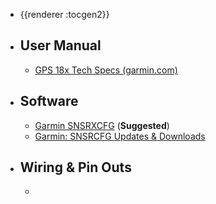 - {{renderer :tocgen2}}
- ## User Manual
	- [GPS 18x Tech Specs (garmin.com)](https://static.garmin.com/pumac/GPS_18x_Tech_Specs.pdf)
- ## Software
	- [Garmin SNSRXCFG](https://www8.garmin.com/support/download_details.jsp?id=4053) (**Suggested**)
	- [Garmin: SNSRCFG Updates & Downloads](https://www8.garmin.com/support/download_details.jsp?id=925)
- ## Wiring & Pin Outs
	-
